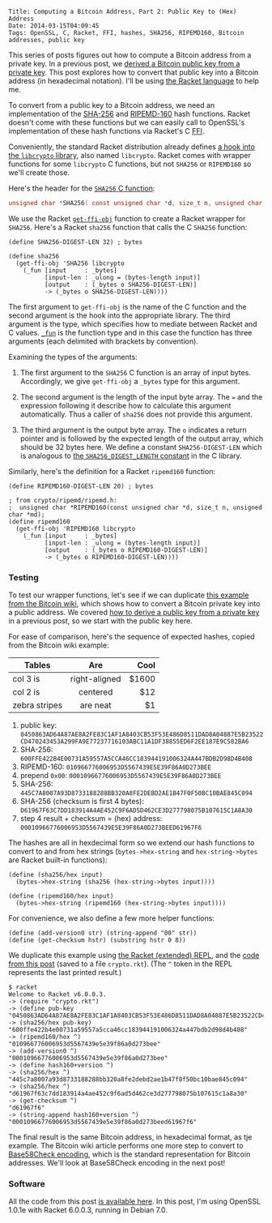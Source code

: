     Title: Computing a Bitcoin Address, Part 2: Public Key to (Hex) Address
    Date: 2014-03-15T04:09:45
    Tags: OpenSSL, C, Racket, FFI, hashes, SHA256, RIPEMD160, Bitcoin addresses, public key

This series of posts figures out how to compute a Bitcoin address from
a private key. In a previous post, we
[derived a Bitcoin public key from a private key][lit:pubfrompriv]. This
post explores how to convert that public key into a Bitcoin address
(in hexadecimal notation). I'll be using
[the Racket language](http://racket-lang.org) to help me.

<!-- more -->

To convert from a public key to a Bitcoin address, we need an
implementation of the [SHA-256][wiki:sha] and
[RIPEMD-160][wiki:ripemd] hash functions. Racket doesn't come with these functions but we can easily call to OpenSSL's implementation of these hash functions via Racket's C [FFI][racketffi].

[racketffi]: http://docs.racket-lang.org/foreign/index.html "Racket FFI"
[wiki:sha]: http://en.wikipedia.org/wiki/SHA-2 "Wikipedia: SHA-2"
[wiki:ripemd]: http://en.wikipedia.org/wiki/RIPEMD "Wikipedia: RIPEMD"

Conveniently, the standard Racket distribution already defines [a hook into the `libcrypto` library][pltgit:libcrypto], also named `libcrypto`. Racket comes
with wrapper functions for some `libcrypto` C functions, but not
`SHA256` or `RIPEMD160` so we'll create those.

[pltgit:libcrypto]: https://github.com/plt/racket/blob/master/racket/collects/openssl/libcrypto.rkt "Racket source: libcrypto.rkt"
[racket:ffilib]: http://docs.racket-lang.org/foreign/Loading_Foreign_Libraries.html?q=ffi-lib#%28def._%28%28lib._ffi%2Funsafe..rkt%29._ffi-lib%29%29 "Racket docs: ffi-lib"
[plt:libcrypto]: https://github.com/plt/racket/blob/8b4c5d3debbe41c90e37e5ffdc55fb8ab3635f92/racket/collects/openssl/libcrypto.rkt "Racket source: openssl/libcrypto.rkt"

Here's the header for the [`SHA256` C function][openssl:sha256]:

```C
unsigned char *SHA256( const unsigned char *d, size_t n, unsigned char *md );
```

We use the Racket [`get-ffi-obj`][racket:getffiobj] function to create
a Racket wrapper for `SHA256`. Here's a Racket `sha256` function that
calls the C `SHA256` function:

```racket
(define SHA256-DIGEST-LEN 32) ; bytes

(define sha256
  (get-ffi-obj 'SHA256 libcrypto
    (_fun [input     : _bytes]
          [input-len : _ulong = (bytes-length input)]
          [output    : (_bytes o SHA256-DIGEST-LEN)]
          -> (_bytes o SHA256-DIGEST-LEN))))
```

The first argument to `get-ffi-obj` is the name of the C function and
the second argument is the hook into the appropriate library. The
third argument is the type, which specifies how to mediate between
Racket and C values. [`_fun`][racket:fun] is the function type and in
this case the function has three arguments (each delimited with
brackets by convention).

Examining the types of the arguments:

1. The first argument to the `SHA256` C function is an array of input
bytes. Accordingly, we give `get-ffi-obj` a `_bytes` type for this
argument.

2. The second argument is the length of the input byte array. The `=`
and the expression following it describe how to calculate this
argument automatically. Thus a caller of `sha256` does not provide
this argument.

3. The third argument is the output byte array. The `o` indicates a
return pointer and is followed by the expected length of the output
array, which should be 32 bytes here. We define a constant
`SHA256-DIGEST-LEN` which is analogous to
[the `SHA256_DIGEST_LENGTH` constant][openssl:sha256const] in the C
library.

[openssl:sha256]: http://git.openssl.org/gitweb/?p=openssl.git;a=blob;f=crypto/sha/sha.h;h=8a6bf4bbbb1dbef37869fc162ce1c2cacfebeb1d;hb=46ebd9e3bb623d3c15ef2203038956f3f7213620#l155 "OpenSSL source: crypto/sha/sha.h"
[racket:getffiobj]: http://docs.racket-lang.org/foreign/Loading_Foreign_Libraries.html?q=get-ffi-obj#%28def._%28%28lib._ffi%2Funsafe..rkt%29._get-ffi-obj%29%29 "Racket docs: get-ffi-obj"
[racket:fun]: http://docs.racket-lang.org/foreign/foreign_procedures.html?q=_fun#%28form._%28%28lib._ffi%2Funsafe..rkt%29.__fun%29%29 "Racket docs: _fun"
[openssl:sha256const]: http://git.openssl.org/gitweb/?p=openssl.git;a=blob;f=crypto/sha/sha.h;h=8a6bf4bbbb1dbef37869fc162ce1c2cacfebeb1d;hb=46ebd9e3bb623d3c15ef2203038956f3f7213620#l133 "OpenSSL source: crypto/sha/sha.h"

Similarly, here's the definition for a Racket `ripemd160` function:

```racket
(define RIPEMD160-DIGEST-LEN 20) ; bytes

; from crypto/ripemd/ripemd.h:
;  unsigned char *RIPEMD160(const unsigned char *d, size_t n, unsigned char *md);
(define ripemd160
  (get-ffi-obj 'RIPEMD160 libcrypto
    (_fun [input     : _bytes]
          [input-len : _ulong = (bytes-length input)]
          [output    : (_bytes o RIPEMD160-DIGEST-LEN)]
          -> (_bytes o RIPEMD160-DIGEST-LEN))))
```

### Testing ###

To test our wrapper functions, let's see if we can duplicate
[this example from the Bitcoin wiki][bwiki], which shows how to
convert a Bitcoin private key into a public address. We covered
[how to derive a public key from a private key][lit:pubfrompriv] in
a previous post, so we start with the public key here.

[bwiki]: https://en.bitcoin.it/wiki/Technical_background_of_version_1_Bitcoin_addresses "Bitcoin Wiki: Technical background of version 1 Bitcoin addresses"
[lit:pubfrompriv]: http://www.lostintransaction.com/blog/2014/03/14/computing-a-bitcoin-address-part-1-private-to-public-key/ "Computing a Bitcoin Address, Part 1: Private to Public Key"

For ease of comparison, here's the sequence of expected hashes, copied
from the Bitcoin wiki example:

| Tables        | Are           | Cool  |
| ------------- |:-------------:| -----:|
| col 3 is      | right-aligned | $1600 |
| col 2 is      | centered      |   $12 |
| zebra stripes | are neat      |    $1 |

1. public key: `0450863AD64A87AE8A2FE83C1AF1A8403CB53F53E486D8511DAD8A04887E5B23522CD470243453A299FA9E77237716103ABC11A1DF38855ED6F2EE187E9C582BA6`
2. SHA-256: `600FFE422B4E00731A59557A5CCA46CC183944191006324A447BDB2D98D4B408`
3. RIPEMD-160: `010966776006953D5567439E5E39F86A0D273BEE`
4. prepend `0x00`: `00010966776006953D5567439E5E39F86A0D273BEE`
5. SHA-256: `445C7A8007A93D8733188288BB320A8FE2DEBD2AE1B47F0F50BC10BAE845C094`
6. SHA-256 (checksum is first 4 bytes): `D61967F63C7DD183914A4AE452C9F6AD5D462CE3D277798075B107615C1A8A30`
7. step 4 result + checksum = (hex) address: `00010966776006953D5567439E5E39F86A0D273BEED61967F6`

The hashes are all in hexdecimal form so we extend our hash
functions to convert to and from hex strings (`bytes->hex-string` and
`hex-string->bytes` are Racket built-in functions):

```racket
(define (sha256/hex input)
  (bytes->hex-string (sha256 (hex-string->bytes input))))
  
(define (ripemd160/hex input)
  (bytes->hex-string (ripemd160 (hex-string->bytes input))))
```

For convenience, we also define a few more helper functions:

```racket
(define (add-version0 str) (string-append "00" str))
(define (get-checksum hstr) (substring hstr 0 8))
```

We duplicate this example using
[the Racket (extended) REPL][racket:xrepl], and the
[code from this post](http://www.lostintransaction.com/code/crypto.rkt)
(saved to a file `crypto.rkt`). (The `^` token in the REPL represents
the last printed result.)

[racket:repl]: http://docs.racket-lang.org/guide/intro.html?q=repl#%28tech._repl%29 "Interacting with Racket"
[racket:xrepl]: http://docs.racket-lang.org/xrepl/index.html "XREPL"

    $ racket
	Welcome to Racket v6.0.0.3.
	-> (require "crypto.rkt")
	-> (define pub-key "0450863AD64A87AE8A2FE83C1AF1A8403CB53F53E486D8511DAD8A04887E5B23522CD470243453A299FA9E77237716103ABC11A1DF38855ED6F2EE187E9C582BA6")
	-> (sha256/hex pub-key)
	"600ffe422b4e00731a59557a5cca46cc183944191006324a447bdb2d98d4b408"
	-> (ripemd160/hex ^)
	"010966776006953d5567439e5e39f86a0d273bee"
	-> (add-version0 ^)
	"00010966776006953d5567439e5e39f86a0d273bee"
	-> (define hash160+version ^)
	-> (sha256/hex ^)
	"445c7a8007a93d8733188288bb320a8fe2debd2ae1b47f0f50bc10bae845c094"
	-> (sha256/hex ^)
	"d61967f63c7dd183914a4ae452c9f6ad5d462ce3d277798075b107615c1a8a30"
	-> (get-checksum ^)
	"d61967f6"
	-> (string-append hash160+version ^)
	"00010966776006953d5567439e5e39f86a0d273beed61967f6"
	   
The final result is the same Bitcoin address, in hexadecimal format,
as tje example. The Bitcoin wiki article performs one more step to
convert to [Base58Check encoding][bwiki:b58], which is the standard
representation for Bitcoin addresses. We'll look at Base58Check
encoding in the next post!

[bwiki:b58]: https://en.bitcoin.it/wiki/Base58Check_encoding "Bitcoin wiki: Base58Check encoding"

### Software ###

All the code from this post
[is available here](http://www.lostintransaction.com/code/crypto.rkt).
In this post, I'm using OpenSSL 1.0.1e with Racket 6.0.0.3, running in
Debian 7.0.
